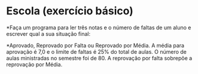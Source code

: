 # Escola (exercício básico)

*Faça um programa para ler três notas e o número de faltas de um aluno e
escrever qual a sua situação final: 

*Aprovado, Reprovado por Falta ou
Reprovado por Média. A média para aprovação é 7,0 e o limite de faltas é 25% do total de aulas.
O número de aulas ministradas no semestre foi de 80. A reprovação por falta sobrepõe a reprovação por Média.
